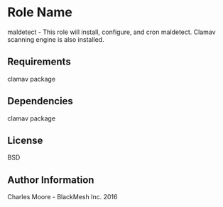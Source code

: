 Role Name
=========

maldetect - This role will install, configure, and cron maldetect.
Clamav scanning engine is also installed.

Requirements
------------

clamav package

Dependencies
------------

clamav package

License
-------

BSD

Author Information
------------------

Charles Moore - BlackMesh Inc. 2016
